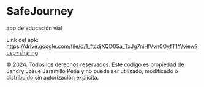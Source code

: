 # SafeJourney

app de educación vial

Link del apk: https://drive.google.com/file/d/1_ftcdjXQD05a_TxJg7niHlVvn0OyfT1Y/view?usp=sharing

© 2024. Todos los derechos reservados. Este código es propiedad de Jandry Josue Jaramillo Peña y no puede ser utilizado, modificado o distribuido sin autorización explícita.
